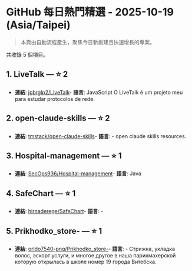 # GitHub 每日熱門精選 - 2025-10-19 (Asia/Taipei)

> 本頁由自動流程產生，聚焦今日新創建且快速增長的專案。

共收錄 5 個項目。

## 1. LiveTalk — ⭐ 2

- **連結**: [jpbrglp2/LiveTalk](https://github.com/jpbrglp2/LiveTalk)- **語言**: JavaScript
O LiveTalk é um projeto meu para estudar protocolos de rede. 

## 2. open-claude-skills — ⭐ 2

- **連結**: [tmstack/open-claude-skills](https://github.com/tmstack/open-claude-skills)- **語言**: -
open claude skills resources.

## 3. Hospital-management — ⭐ 1

- **連結**: [SecOps936/Hospital-management](https://github.com/SecOps936/Hospital-management)- **語言**: Java


## 4. SafeChart — ⭐ 1

- **連結**: [hirnaderege/SafeChart](https://github.com/hirnaderege/SafeChart)- **語言**: -


## 5. Prikhodko_store- — ⭐ 1

- **連結**: [orldo7540-png/Prikhodko_store-](https://github.com/orldo7540-png/Prikhodko_store-)- **語言**: -
Стрижка, укладка волос, эскорт услуги, и многое другое в наша парикмахерской которую открылась в школе номер 19 города Витебска.


